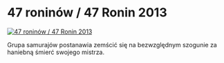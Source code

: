 47 roninów / 47 Ronin 2013 
=============
[![47 roninów / 47 Ronin 2013 ](http://vidos.pl/images/player.gif)](http://vidos.pl/47-roninow-47-ronin-2013)

 Grupa samurajów postanawia zemścić się na bezwzględnym szogunie za haniebną śmierć swojego mistrza.
